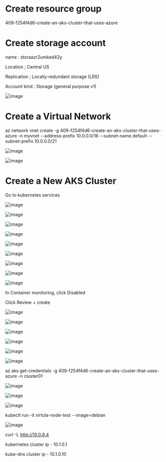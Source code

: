 


# Create resource group

409-f254f4d6-create-an-aks-cluster-that-uses-azure




# Create storage account

name : storaazr2umked42y

Location ; Central US

Replication ; Locally-redundant storage (LRS)

Account kind : Storage (general purpose v1)

![image](https://user-images.githubusercontent.com/33985509/103159884-e2de8100-47ce-11eb-9ff4-9bb919a66feb.png)




# Create a Virtual Network




az network vnet create -g 409-f254f4d6-create-an-aks-cluster-that-uses-azure -n myvnet --address-prefix 10.0.0.0/16 --subnet-name default --subnet-prefix 10.0.0.0/21


![image](https://user-images.githubusercontent.com/33985509/103159920-7fa11e80-47cf-11eb-80d6-9f0dc9cf1509.png)


![image](https://user-images.githubusercontent.com/33985509/103159923-90519480-47cf-11eb-9ebb-34e1a09e79e8.png)





# Create a New AKS Cluster


Go to kubernetes services


![image](https://user-images.githubusercontent.com/33985509/103159322-60eb5980-47c8-11eb-8c82-f8d21c8d97c6.png)


![image](https://user-images.githubusercontent.com/33985509/103159327-80828200-47c8-11eb-8212-299804f0d6f4.png)


![image](https://user-images.githubusercontent.com/33985509/103159335-92fcbb80-47c8-11eb-9158-b4063bbfec65.png)


![image](https://user-images.githubusercontent.com/33985509/103159345-a9a31280-47c8-11eb-93f3-6bc0b5be0d87.png)


![image](https://user-images.githubusercontent.com/33985509/103159358-c93a3b00-47c8-11eb-97a5-6ec1cf9c1a54.png)


![image](https://user-images.githubusercontent.com/33985509/103159983-37363080-47d0-11eb-92f3-cb793dee7169.png)

![image](https://user-images.githubusercontent.com/33985509/103159991-43ba8900-47d0-11eb-877b-b3bd9da52457.png)




![image](https://user-images.githubusercontent.com/33985509/103159433-a6f4ed00-47c9-11eb-85e4-51ca351f6093.png)


![image](https://user-images.githubusercontent.com/33985509/103159442-bd02ad80-47c9-11eb-8f27-34998439b94c.png)



In Container monitoring, click Disabled

Click Review + create



![image](https://user-images.githubusercontent.com/33985509/103160018-7bc1cc00-47d0-11eb-9c59-66bdbae5829f.png)


![image](https://user-images.githubusercontent.com/33985509/103160035-b9bef000-47d0-11eb-8562-f957e9390460.png)


![image](https://user-images.githubusercontent.com/33985509/103160063-f38ff680-47d0-11eb-985f-66576129932a.png)


![image](https://user-images.githubusercontent.com/33985509/103160072-0acee400-47d1-11eb-98d8-67e5a97de523.png)


![image](https://user-images.githubusercontent.com/33985509/103160075-1b7f5a00-47d1-11eb-894e-2b5485ec081c.png)


![image](https://user-images.githubusercontent.com/33985509/103160093-410c6380-47d1-11eb-905e-66e45ccbb757.png)



az aks get-credentials -g 409-f254f4d6-create-an-aks-cluster-that-uses-azure -n cluster01



![image](https://user-images.githubusercontent.com/33985509/103160125-a2343700-47d1-11eb-8497-b24342570e47.png)


![image](https://user-images.githubusercontent.com/33985509/103160190-1b338e80-47d2-11eb-8daf-1d8b0d9c640a.png)


![image](https://user-images.githubusercontent.com/33985509/103160272-17ecd280-47d3-11eb-86c9-758dcb2a2b71.png)


kubectl run -it virtula-node-test --image=debian


![image](https://user-images.githubusercontent.com/33985509/103160321-cf81e480-47d3-11eb-84d6-27b9e317f596.png)

curl -L http://10.0.8.4


kubernetes cluster ip - 10.1.0.1

kube-dns cluster ip - 10.1.0.10
